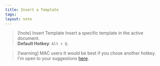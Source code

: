 ```yaml
---
title: Insert a Template
tags: 
layout: note 
---
```

> [!note] Insert Template
> Insert a specific template in the active document.  
> **Default Hotkey**:  `Alt + Q`.

> [!warning] MAC users
> It would be best if you chose another hotkey. I'm open to your suggestions [here](https://github.com/nhaouari/obsidian-textgenerator-plugin/issues/23).

